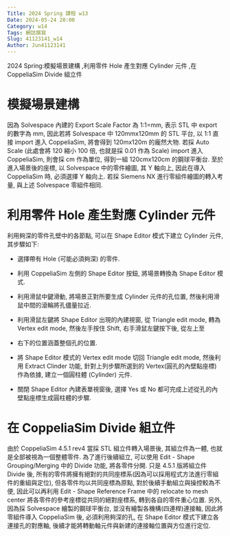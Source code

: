 ```yaml
---
Title: 2024 Spring 課程 w13
Date: 2024-05-24 20:00
Category: w14
Tags: 網誌撰寫
Slug: 41123141_w14
Author: Jun41123141
---
```


2024 Spring:模擬場景建構 ,利用零件 Hole 產生對應 Cylinder 元件 ,在 CoppeliaSim Divide 組立件


<!-- PELICAN_END_SUMMARY -->

# 模擬場景建構
因為 Solvespace 內建的 Export Scale Factor 為 1:1=mm, 表示 STL 中 export 的數字為 mm, 因此若將 Solvespace 中 120mmx120mm 的 STL 平台, 以 1:1 直接 import 進入 CoppeliaSim, 將會得到 120mx120m 的龐然大物. 若採 Auto Scale (此處會將 120 縮小 100 倍, 也就是採 0.01 作為 Scale) import 進入 CoppeliaSim, 則會採 cm 作為單位, 得到一組 120cmx120cm 的鋼球平衡台.
至於進入場景後的座標, 以 Solvespace 中的零件繪圖, 其 Y 軸向上, 因此在導入 CoppeliaSim 時, 必須選擇 Y 軸向上.
若採 Siemens NX 進行零組件繪圖的轉入考量, 與上述 Solvespace 零組件相同.

# 利用零件 Hole 產生對應 Cylinder 元件
利用夠深的零件孔壁中的各節點, 可以在 Shape Editor 模式下建立 Cylinder 元件, 其步驟如下:

* 選擇帶有 Hole (可能必須夠深) 的零件.

* 利用 CoppeliaSim 左側的 Shape Editor 按鈕, 將場景轉換為 Shape Editor 模式.

* 利用滑鼠中鍵滑動, 將場景正對所要生成 Cylinder 元件的孔位置, 然後利用滑鼠中間的滾輪將孔儘量拉近.

* 利用滑鼠左鍵將 Shape Editor 出現的內建視窗, 從 Triangle edit mode, 轉為 Vertex edit mode, 然後左手按住 Shift, 右手滑鼠左鍵按下後, 從左上至

* 右下的位置涵蓋整個孔的位置.

* 將 Shape Editor 模式的 Vertex edit mode 切回 Triangle edit mode, 然後利用 Extract Clinder 功能, 針對上列步驟所選到的 Vertex(圓孔的內壁點座標) 作為依據, 建立一個圓柱體 (Cylinder) 元件.

* 關閉 Shape Editor 內建表單視窗後, 選擇 Yes 或 No 都可完成上述從孔的內壁點座標生成圓柱體的步驟.

# 在 CoppeliaSim Divide 組立件
由於 CoppeliaSim 4.5.1 rev4 當採 STL 組立件轉入場景後, 其組立件為一體, 也就是全部被視為一個整體零件. 為了進行後續組立, 可以使用 Edit - Shape Grouping/Merging 中的 Divide 功能, 將各零件分開. 只是 4.5.1 版將組立件 Divide 後, 所有的零件將擁有絕對的共同座標系(因為可以採用程式方法進行零組件的重組與定位), 但各零件均以共同座標為原點, 對於後續手動組立與操控較為不便, 因此可以再利用 Edit - Shape Reference Frame 中的 relocate to mesh center 將各零件的參考座標從共同的絕對座標系, 轉到各自的零件重心位置.
另外, 因為採 Solvespace 繪製的鋼球平衡台, 並沒有繪製各機構(四連桿)連接軸, 因此將零組件導入 CoppeliaSim 後, 必須利用夠深的孔, 在 Shape Editor 模式下建立各連接孔的對應軸, 後續才能將轉動軸元件與新建的連接軸位置與方位進行定位.